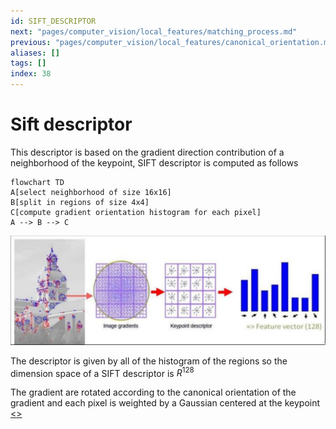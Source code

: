```yaml
---
id: SIFT_DESCRIPTOR
next: "pages/computer_vision/local_features/matching_process.md"
previous: "pages/computer_vision/local_features/canonical_orientation.md"
aliases: []
tags: []
index: 38
---
```


# Sift descriptor

This descriptor is based on the gradient direction contribution of a neighborhood of the keypoint, SIFT descriptor is computed as follows

```mermaid
flowchart TD
A[select neighborhood of size 16x16]
B[split in regions of size 4x4]
C[compute gradient orientation histogram for each pixel]
A --> B --> C
```

![](assets/computer_vision/Pasted_image_20240314124330.png)

The descriptor is given by all of the histogram of the regions so the dimension space of a SIFT descriptor is $R^{128}$

The gradient are rotated according to the canonical orientation of the gradient and each pixel is weighted by a Gaussian centered at the keypoint
[<](pages/computer_vision/local_features/canonical_orientation.md)[>](pages/computer_vision/local_features/matching_process.md)
